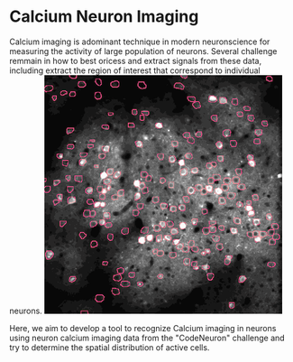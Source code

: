 # Calcium Neuron Imaging 

Calcium imaging is adominant technique in modern neuronscience for measuring the activity of large population of neurons. Several challenge remmain in how to best oricess and extract signals from these data, including extract the region of interest that correspond to individual neurons. 
![neuron of interest](/images/schema_image.gif)

Here, we aim to develop a tool to recognize Calcium imaging in neurons using neuron calcium imaging data from the "CodeNeuron" challenge and try to determine the spatial distribution of active cells.


